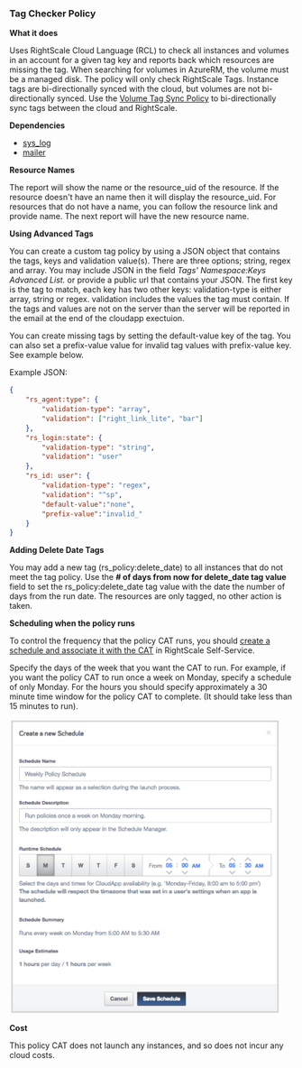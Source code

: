 ### Tag Checker Policy

**What it does**

Uses RightScale Cloud Language (RCL) to check all instances and volumes in an account for a given tag key and reports back which
resources are missing the tag.   When searching for volumes in AzureRM, the volume must be a managed disk.  The policy will only check RightScale Tags.  Instance tags are bi-directionally synced with the cloud, but volumes are not bi-directionally synced.  Use the [Volume Tag Sync Policy](https://github.com/rightscale/policies/tree/master/tags/volume_tag_sync_policy) to bi-directionally sync tags between the cloud and RightScale.

**Dependencies**
  - [sys_log](https://github.com/rightscale/rightscale-plugins/master/libraries/sys_log.rb)
  - [mailer](https://github.com/rightscale/policies/blob/master/libraries/mailer.rb)

**Resource Names**

The report will show the name or the resource_uid of the resource.  If the resource doesn't have an  name then it will display the resource_uid.  For resources that do not have a name, you can follow the resource link and provide name.  The next report will have the new resource name.   

**Using Advanced Tags**

You can create a custom tag policy by using a JSON object that contains the tags, keys and validation value(s).  There are three options; string, regex and array.  You may include JSON in the field *Tags' Namespace:Keys Advanced List.* or provide a public url that contains your JSON.  The first key is the tag to match, each key has two other keys: validation-type is either array, string or regex.  validation includes the values the tag must contain.  If the tags and values are not on the server than the server will be reported in the email at the end of the cloudapp exectuion.

You can create missing tags by setting the default-value key of the tag. You can also set a prefix-value value for invalid tag values with prefix-value key. See example below.  

Example JSON:
```json
{
	"rs_agent:type": {
		"validation-type": "array",
		"validation": ["right_link_lite", "bar"]
	},
	"rs_login:state": {
		"validation-type": "string",
		"validation": "user"
	},
	"rs_id: user": {
		"validation-type": "regex",
		"validation": "^sp",
		"default-value":"none",
		"prefix-value":"invalid_"
	}
}
```

**Adding Delete Date Tags**

You may add a new tag (rs_policy:delete_date) to all instances that do not meet the tag policy.   Use the **# of days from now for delete_date tag value** field to set the rs_policy:delete_date tag value with the date the number of days from the run date.  The resources are only tagged, no other action is taken.

**Scheduling when the policy runs**

To control the frequency that the policy CAT runs, you should [create a schedule and associate it with the CAT](http://docs.rightscale.com/ss/guides/ss_creating_schedules.html) in RightScale Self-Service.

Specify the days of the week that you want the CAT to run. For example, if you want the policy CAT to run once a week on Monday, specify a schedule of only Monday. For the hours you should specify approximately a 30 minute time window for the policy CAT to complete. (It should take less than 15 minutes to run).

<img src="imgs/create_a_new_schedule.png">

**Cost**

This policy CAT does not launch any instances, and so does not incur any cloud costs.
